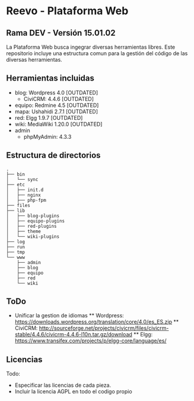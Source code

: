 # Reevo - Plataforma Web
## Rama DEV -  Versión 15.01.02

La Plataforma Web busca ingegrar diversas herramientas libres. Este repositorio incluye una estructura comun para la gestión del código de las diversas herramientas.

## Herramientas incluidas

* blog: Wordpress 4.0 [OUTDATED]
	* CiviCRM: 4.4.6 [OUTDATED]
* equipo: Redmine 4.5 [OUTDATED]
* mapa: Ushahidi 2.7.1 [OUTDATED]
* red: Elgg 1.9.7 [OUTDATED]
* wiki: MediaWiki 1.20.0 [OUTDATED]
* admin
	* phpMyAdmin: 4.3.3


## Estructura de directorios

```
.
├── bin
│   └── sync
├── etc
│   ├── init.d
│   ├── nginx
│   ├── php-fpm
├── files
├── lib
│   ├── blog-plugins
│   ├── equipo-plugins
│   ├── red-plugins
│   ├── theme
│   └── wiki-plugins
├── log
├── run
├── tmp
└── www
    ├── admin
    ├── blog
    ├── equipo
    ├── red
    └── wiki
```


## ToDo

* Unificar la gestion de idiomas
** Wordpress: https://downloads.wordpress.org/translation/core/4.0/es_ES.zip
** CiviCRM: http://sourceforge.net/projects/civicrm/files/civicrm-stable/4.4.6/civicrm-4.4.6-l10n.tar.gz/download
** Elgg: https://www.transifex.com/projects/p/elgg-core/language/es/

## Licencias

Todo:

* Especificar las licencias de cada pieza.
* Incluir la licencia AGPL en todo el codigo propio
